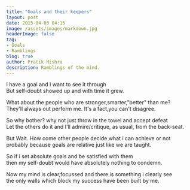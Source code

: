 ```yaml
---
title: "Goals and their keepers"
layout: post
date: 2015-04-03 04:15
image: /assets/images/markdown.jpg
headerImage: false
tag:
- Goals
- Ramblings
blog: true
author: Pratik Mishra
description: Ramblings of the mind.
---
```


I have a goal and I want to see it through  
But self-doubt showed up and with time it grew.

What about the people who are stronger,smarter,"better" than me?  
They'll always out perform me. It's a fact,you can't disagree.

So why bother? why not just throw in the towel and accept defeat  
Let the others do it and I'll admire/critique, as usual, from the back-seat.

But Wait. How come other people decide what i can achieve or not  
probably because goals are relative just like we are taught.

So if i set absolute goals and be satisfied with them  
then my self-doubt would have absolutely nothing to condemn.

Now my mind is clear,focussed and there is something i clearly see  
the only walls which block my success have been built by me.
